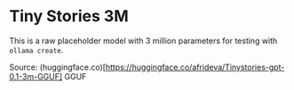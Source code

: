 # Tiny Stories 3M

This is a raw placeholder model with 3 million parameters for testing with ```ollama create```.

Source: (huggingface.co)[https://huggingface.co/afrideva/Tinystories-gpt-0.1-3m-GGUF] GGUF